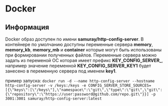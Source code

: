# Docker

## Информация

Doсker образ доступен по имени **samuray/http-config-server**. В контейнере по умолчанию доступны переменные сервера **memory**, **memory_kb**, **memory_mb** и **container** которые могут быть использованы при формировании полученных файлов. Переменные сервера можно задать из переменой OC которая имеет префикс **KEY_CONFIG_SERVER_**, например значение переменной **KEY_CONFIG_SERVER_KEY1** будет занесено в переменную сервера под именем **key1**.

пример запуска: `docker run -d --name http-config-server --hostname http-config-server -v /keys:/keys -e CONFIG_SERVER_STORE_SOURCES=[{\"keys\":[\"/keys\"],\"namespace\":\"git\",\"type\":\"git\",\"git\":{\"repository\":\"https://user:password@github.com/repo.git\"}}] -p 3001:3001 samuray/http-config-server:latest`